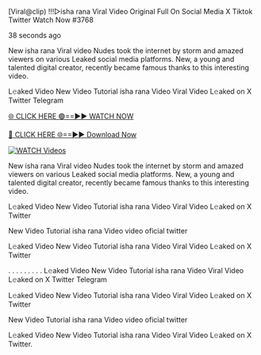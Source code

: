 [Viral@clip) !!!▷isha rana Viral Video Original Full On Social Media X Tiktok Twitter  Watch Now #3768

38 seconds ago

New isha rana Viral video Nudes took the internet by storm and amazed viewers on various Leaked social media platforms. New, a young and talented digital creator, recently became famous thanks to this interesting video.

L𝚎aked Video New Video Tutorial isha rana Video Viral Video L𝚎aked on X Twitter Telegram

[🌐 CLICK HERE 🟢==►► WATCH NOW](https://t.co/CsbdxKwbQM)

[🔴 CLICK HERE 🌐==►► Download Now](https://t.co/CsbdxKwbQM)

[![WATCH Videos](https://i.imgur.com/RPj6FCy.gif)](https://t.co/CsbdxKwbQM)

New isha rana Viral video Nudes took the internet by storm and amazed viewers on various Leaked social media platforms. New, a young and talented digital creator, recently became famous thanks to this interesting video.

L𝚎aked Video New Video Tutorial isha rana Video Viral Video L𝚎aked on X Twitter

New Video Tutorial isha rana Video video oficial twitter

L𝚎aked Video New Video Tutorial isha rana Video Viral Video L𝚎aked on X Twitter

. . . . . . . . . L𝚎aked Video New Video Tutorial isha rana Video Viral Video L𝚎aked on X Twitter Telegram

L𝚎aked Video New Video Tutorial isha rana Video Viral Video L𝚎aked on X Twitter

New Video Tutorial isha rana Video video oficial twitter

L𝚎aked Video New Video Tutorial isha rana Video Viral Video L𝚎aked on X Twitter.
